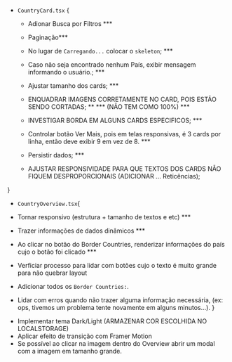 * `CountryCard.tsx` {
  - Adionar Busca por Filtros ***
  - Paginação***
  - No lugar de `Carregando...` colocar o `skeleton`; ***
  - Caso não seja encontrado nenhum País, exibir mensagem informando o usuário.; ***
  - Ajustar tamanho dos cards; ***
  - ENQUADRAR IMAGENS CORRETAMENTE NO CARD, POIS ESTÃO SENDO CORTADAS; **  *** (NÃO TEM COMO 100%) ***
  - INVESTIGAR BORDA EM ALGUNS CARDS ESPECIFICOS; ***
  - Controlar botão Ver Mais, pois em telas responsivas, é 3 cards por linha, então deve exibir 9 em vez de 8. ***
  - Persistir dados; ***

  
  - AJUSTAR RESPONSIVIDADE PARA QUE TEXTOS DOS CARDS NÃO FIQUEM DESPROPORCIONAIS (ADICIONAR ... Reticências);

}

* `CountryOverview.tsx`{
 - Tornar responsivo (estrutura +  tamanho de textos e etc) ***
 - Trazer informações de dados dinâmicos ***
 - Ao clicar no botão do Border Countries, renderizar informações do país cujo o botão foi clicado ***

 - Verficiar processo para lidar com botões cujo o texto é muito grande para não quebrar layout
 - Adicionar todos os `Border Countries:`.

 - Lidar com erros quando não trazer alguma informação necessária, (ex: ops, tivemos um problema tente novamente em alguns minutos...).
}

* Implementar tema Dark/Light (ARMAZENAR COR ESCOLHIDA NO LOCALSTORAGE)
* Aplicar efeito de transição com Framer Motion
* Se possível ao clicar na imagem dentro do Overview abrir um modal com a imagem em tamanho grande.